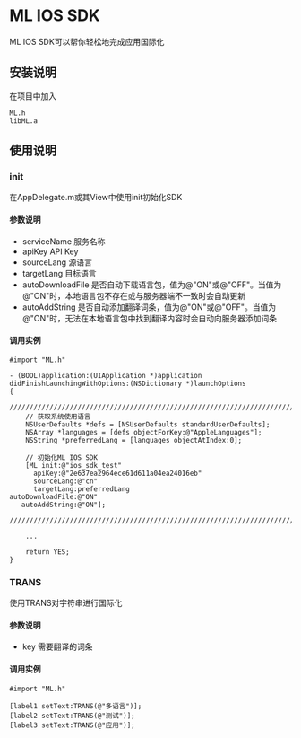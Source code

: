 ML IOS SDK
=============

ML IOS SDK可以帮你轻松地完成应用国际化

安装说明
--------

在项目中加入

    ML.h
    libML.a

使用说明
--------

### init

在AppDelegate.m或其View中使用init初始化SDK

#### 参数说明

* serviceName  服务名称
* apiKey  API Key
* sourceLang  源语言
* targetLang  目标语言
* autoDownloadFile  是否自动下载语言包，值为@"ON"或@"OFF"。当值为@"ON"时，本地语言包不存在或与服务器端不一致时会自动更新
* autoAddString  是否自动添加翻译词条，值为@"ON"或@"OFF"。当值为@"ON"时，无法在本地语言包中找到翻译内容时会自动向服务器添加词条

#### 调用实例

    #import "ML.h"
    
    - (BOOL)application:(UIApplication *)application didFinishLaunchingWithOptions:(NSDictionary *)launchOptions
	{
		///////////////////////////////////////////////////////////////////////////////
		// 获取系统使用语言
		NSUserDefaults *defs = [NSUserDefaults standardUserDefaults];
		NSArray *languages = [defs objectForKey:@"AppleLanguages"];
		NSString *preferredLang = [languages objectAtIndex:0];
		
		// 初始化ML IOS SDK
		[ML init:@"ios_sdk_test" 
		  apiKey:@"2e637ea2964ece61d611a04ea24016eb" 
	      sourceLang:@"cn" 
	      targetLang:preferredLang
	autoDownloadFile:@"ON"
	   autoAddString:@"ON"];
		///////////////////////////////////////////////////////////////////////////////
		
		...
		
		return YES;
	}

### TRANS

使用TRANS对字符串进行国际化

#### 参数说明

* key  需要翻译的词条

#### 调用实例

	#import "ML.h"
	
	[label1 setText:TRANS(@"多语言")];
    [label2 setText:TRANS(@"测试")];
    [label3 setText:TRANS(@"应用")];


